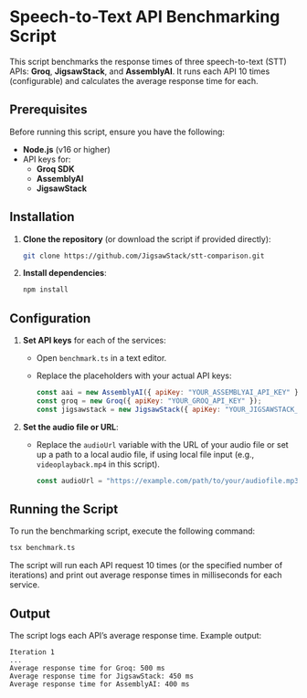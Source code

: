 # Speech-to-Text API Benchmarking Script

This script benchmarks the response times of three speech-to-text (STT) APIs: **Groq**, **JigsawStack**, and **AssemblyAI**. It runs each API 10 times (configurable) and calculates the average response time for each.

## Prerequisites

Before running this script, ensure you have the following:

- **Node.js** (v16 or higher)
- API keys for:
  - **Groq SDK**
  - **AssemblyAI**
  - **JigsawStack**

## Installation

1. **Clone the repository** (or download the script if provided directly):
   ```bash
   git clone https://github.com/JigsawStack/stt-comparison.git
   ```

2. **Install dependencies**:
   ```bash
   npm install
   ```

## Configuration

1. **Set API keys** for each of the services:

   - Open `benchmark.ts` in a text editor.
   - Replace the placeholders with your actual API keys:

     ```javascript
     const aai = new AssemblyAI({ apiKey: "YOUR_ASSEMBLYAI_API_KEY" });
     const groq = new Groq({ apiKey: "YOUR_GROQ_API_KEY" });
     const jigsawstack = new JigsawStack({ apiKey: "YOUR_JIGSAWSTACK_API_KEY" });
     ```

2. **Set the audio file or URL**:
   - Replace the `audioUrl` variable with the URL of your audio file or set up a path to a local audio file, if using local file input (e.g., `videoplayback.mp4` in this script).

     ```javascript
     const audioUrl = "https://example.com/path/to/your/audiofile.mp3";
     ```

## Running the Script

To run the benchmarking script, execute the following command:

```bash
tsx benchmark.ts
```

The script will run each API request 10 times (or the specified number of iterations) and print out average response times in milliseconds for each service.

## Output

The script logs each API’s average response time. Example output:

```
Iteration 1
...
Average response time for Groq: 500 ms
Average response time for JigsawStack: 450 ms
Average response time for AssemblyAI: 400 ms
```
